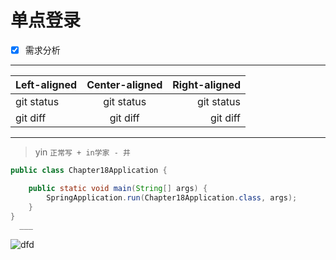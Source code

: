 # 单点登录
- [x] 需求分析
---

| Left-aligned | Center-aligned | Right-aligned |
| :---         |     :---:      |          ---: |
| git status   | git status     | git status    |
| git diff     | git diff       | git diff      |

***
> yin
`正常写 + in学家 - 井`
```java
public class Chapter18Application {

	public static void main(String[] args) {
		SpringApplication.run(Chapter18Application.class, args);
	}
}
  ___
```
  ![dfd](https://www.baidu.com/s?wd=brew&rsv_idx=2&tn=baiduhome_pg&ie=utf-8&rsv_cq=github+token&rsv_dl=0_right_recommends_merge_21102&cq=github%20token&srcid=28310&rt=%E7%9B%B8%E5%85%B3%E6%9C%AF%E8%AF%AD&recid=21102&euri=47bc559a90fc4bea876b5b194107b971)



